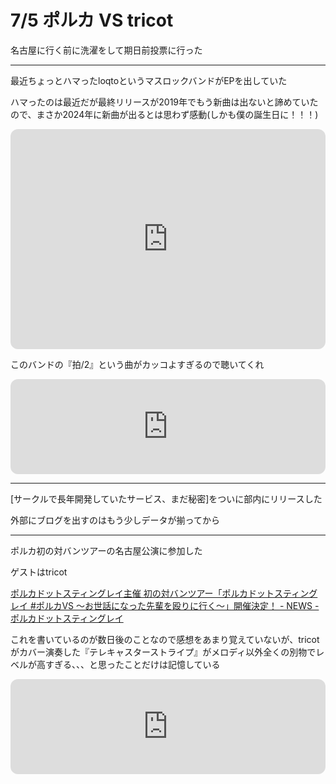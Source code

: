 # 7/5 ポルカ VS tricot

名古屋に行く前に洗濯をして期日前投票に行った

---

最近ちょっとハマったloqtoというマスロックバンドがEPを出していた

ハマったのは最近だが最終リリースが2019年でもう新曲は出ないと諦めていたので、まさか2024年に新曲が出るとは思わず感動(しかも僕の誕生日に！！！)

<iframe style="border-radius:12px" src="https://open.spotify.com/embed/album/2ZLwEDSUdaw6mxVr2cgvWK?utm_source=generator" width="100%" height="352" frameBorder="0" allowfullscreen="" allow="autoplay; clipboard-write; encrypted-media; fullscreen; picture-in-picture" loading="lazy"></iframe>

このバンドの『拍/2』という曲がカッコよすぎるので聴いてくれ

<iframe style="border-radius:12px" src="https://open.spotify.com/embed/track/0AdcN7YArTl4KQcEnokLks?utm_source=generator" width="100%" height="152" frameBorder="0" allowfullscreen="" allow="autoplay; clipboard-write; encrypted-media; fullscreen; picture-in-picture" loading="lazy"></iframe>

---

[サークルで長年開発していたサービス、まだ秘密]をついに部内にリリースした

外部にブログを出すのはもう少しデータが揃ってから

---

ポルカ初の対バンツアーの名古屋公演に参加した

ゲストはtricot

[ポルカドットスティングレイ主催 初の対バンツアー「ポルカドットスティングレイ #ポルカVS 〜お世話になった先輩を殴りに行く〜」開催決定！ - NEWS - ポルカドットスティングレイ](https://polkadot-stingray.jp/news/18319)

これを書いているのが数日後のことなので感想をあまり覚えていないが、tricotがカバー演奏した『テレキャスターストライプ』がメロディ以外全くの別物でレベルが高すぎる、、、と思ったことだけは記憶している

<iframe style="border-radius:12px" src="https://open.spotify.com/embed/track/6lG0kEO61Cddq3Ng4S12VC?utm_source=generator" width="100%" height="152" frameBorder="0" allowfullscreen="" allow="autoplay; clipboard-write; encrypted-media; fullscreen; picture-in-picture" loading="lazy"></iframe>
